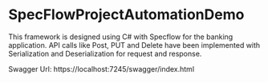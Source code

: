 # SpecFlowProjectAutomationDemo

This framework is designed using C# with Specflow for the banking application. 
API calls like Post, PUT and Delete have been implemented with Serialization and Deserialization for request and response.

Swagger Url: https://localhost:7245/swagger/index.html
